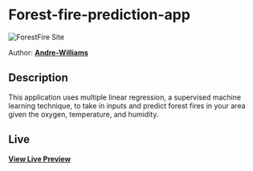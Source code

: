 # Forest-fire-prediction-app


![ForestFire Site](https://github.com/Andre-Williams22/Forest-fire-prediction-app/tree/master/static/materialize/img/screenshot.png)

Author: **[Andre-Williams](https://www.linkedin.com/in/andrewilliams22/)** 


## Description
This application uses multiple linear regression, a supervised machine learning technique, to take in inputs and predict forest fires in your area given the oxygen, temperature, and humidity. 


## Live

**[View Live Preview](https://text-summaryzer.herokuapp.com/)**




